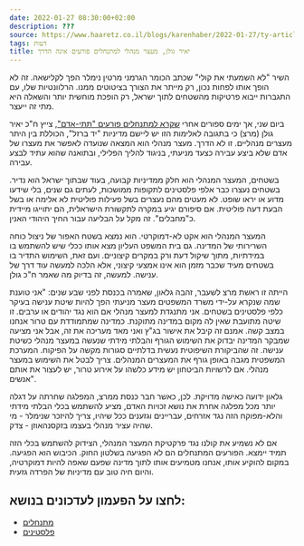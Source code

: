 ```yaml
---
date: 2022-01-27 08:30:00+02:00
description: ???
source: https://www.haaretz.co.il/blogs/karenhaber/2022-01-27/ty-article/0000017f-f89f-d460-afff-fbff60eb0000
tags: דעות
title: יאיר גולן, מעצר מנהלי למתנחלים פורעים אינה הדרך
---
```


השיר "לא השמעתי את קולי" שכתב הכומר הגרמני מרטין נימלר הפך לקלישאה. זה לא הופך אותו לפחות נכון, רק מייתר את הצורך בציטוטים ממנו. הרלוונטיות שלו, עם התגברות ייבוא פרטיקות מהשטחים לתוך ישראל, רק הופכת מוחשית יותר והשאלה היא מתי זה ייעצר. 

ביום שני, אך ימים ספורים אחרי [שקרא למתנחלים פורעים "תתי-אדם"](/news/politics/2022-01-06/ty-article/0000017f-f2d7-df98-a5ff-f3ff26ba0000), צייץ ח"כ יאיר גולן (מרצ) כי בתגובה לאלימות הזו יש ליישם מדיניות "יד ברזל", הכוללת בין היתר מעצרים מנהליים. זו לא הדרך. מעצר מנהלי הוא המצאה שנועדה לאפשר את מעצרו של אדם שלא ביצע עבירה כצעד מניעתי, בניגוד להליך הפלילי, ובתואנה שהוא עתיד לבצע עבירה. 

בשטחים, המעצר המנהלי הוא חלק ממדיניות קבועה, בעוד שבתוך ישראל הוא נדיר. בשטחים נעצרו כבר אלפי פלסטינים לתקופות ממושכות, לעתים גם שנים, בלי שידעו מדוע או יראו שופט. לא מעטים מהם נעצרים בשל פעילות פוליטית לא אלימה או בשל הבעת דעה פוליטית. אם סיפורם יגיע במקרה לתקשורת הישראלית, הם יתוייגו מיידית כ"מחבלים". זה מקל על הבליעה עבור החיך היהודי האנין. 

המעצר המנהלי הוא אקט לא-דמוקרטי. הוא נמצא בשטח האפור של ניצול כוחה השרירותי של המדינה. גם בית המשפט העליון מצא אותו ככלי שיש להשתמש בו במידתיות, מתוך שיקול דעת ורק במקרים קיצוניים. ועם זאת, השימוש התדיר בו בשטחים מעיד שכבר מזמן הוא אינו אמצעי קיצוני, אלא הלכה למעשה עוד דרך של ענישה. למעשה, זה בדיוק מה שאמר ח"כ גולן. 

הייתה זו ראשת מרצ לשעבר, זהבה גלאון, שאמרה בכנסת לפני שבע שנים: "אני טוענת שמה שנקרא על-ידי משרד המשפטים מעצר מניעתי הפך להיות שיטת ענישה בעיקר כלפי פלסטינים בשטחים. אני מתנגדת למעצר מנהלי אם הוא נגד יהודים או ערבים. זו שיטה מתועבת שאין לה מקום במדינה מתוקנת. כמדינה שמתמודדת עם טרור אנחנו במצב קשה. אמנם זה קיבל את אישור בג"ץ ואני מאד מעריכה את זה, אבל אני מציעה שמבקר המדינה יבדוק את השימוש הגורף והבלתי מידתי שנעשה במעצר מנהלי כשיטת ענישה. זה שהביקורת השיפוטית נעשית בדלתיים סגורות מקשה על הפיקוח. המערכת המשפטית מגבה באופן גורף את המעצרים המנהלים. צריך לבטל את השימוש במעצר מנהלי. אם לרשויות הביטחון יש מידע כלשהו על אירוע טרור, יש לעצור את אותם אנשים". 

גלאון ידועה כאישה מדויקת. לכן, כאשר חבר כנסת ממרצ, המפלגה שחרתה על דגלה יותר מכל מפלגה אחרת את נושא זכויות האדם, מציע להשתמש בכלי הבלתי מידתי והלא-מפוקח הזה נגד אזרחים, עבריינים וגזענים ככל שיהיו, צריך להיזכר שנימלר - מי שהיה עציר מנהלי בעצמו בזקסנהאוזן - צדק. 

אם לא נשמיע את קולנו נגד פרקטיקת המעצר המנהלי, הצידוק להשתמש בכלי הזה תמיד יימצא. הפורעים המתנחלים הם לא הפגיעה בשלטון החוק. הכיבוש הוא הפגיעה. במקום להוקיע אותו, אנחנו מטמיעים אותו לתוך מדינה שפעם שאפה להיות דמוקרטיה, והיום חיה טוב עם מדיניות של הפרדה גזעית.

לחצו על הפעמון לעדכונים בנושא:
------------------------------

* [מתנחלים](/ty-tag/0000017f-da32-d718-a5ff-fab63cce0000)
* [פלסטינים](https://www.themarker.com/ty-tag/0000017f-da2d-dea8-a77f-de6fa5fe0000)
